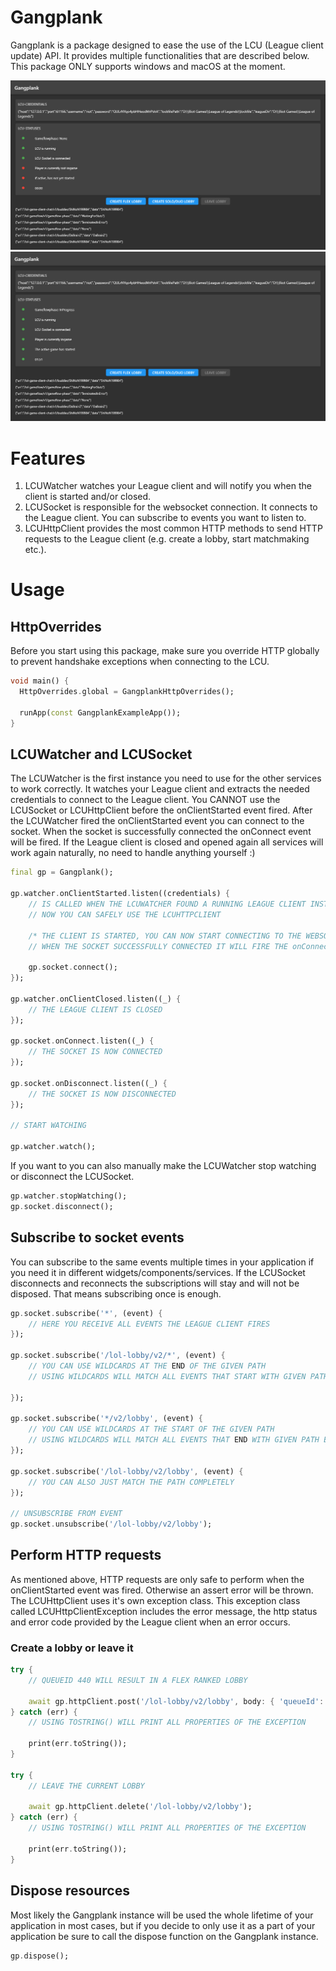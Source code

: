 <!-- 
This README describes the package. If you publish this package to pub.dev,
this README's contents appear on the landing page for your package.

For information about how to write a good package README, see the guide for
[writing package pages](https://dart.dev/guides/libraries/writing-package-pages). 

For general information about developing packages, see the Dart guide for
[creating packages](https://dart.dev/guides/libraries/create-library-packages)
and the Flutter guide for
[developing packages and plugins](https://flutter.dev/developing-packages). 
-->

# Gangplank

Gangplank is a package designed to ease the use of the LCU (League client update) API. 
It provides multiple functionalities that are described below.
This package ONLY supports windows and macOS at the moment.

<img src="https://github.com/Kaysen98/gangplank/raw/main/assets/1.jpg">
<img src="https://github.com/Kaysen98/gangplank/raw/main/assets/2.jpg">

# Features

1. LCUWatcher watches your League client and will notify you when the client is started and/or closed.
2. LCUSocket is responsible for the websocket connection. It connects to the League client. You can subscribe to events you want to listen to.
3. LCUHttpClient provides the most common HTTP methods to send HTTP requests to the League client (e.g. create a lobby, start matchmaking etc.).

# Usage
## HttpOverrides

Before you start using this package, make sure you override HTTP globally to prevent handshake exceptions when connecting to the LCU.

```dart
void main() {
  HttpOverrides.global = GangplankHttpOverrides();

  runApp(const GangplankExampleApp());
}
```

## LCUWatcher and LCUSocket

The LCUWatcher is the first instance you need to use for the other services to work correctly. It watches your League client and extracts the needed credentials to connect to the League client. You CANNOT use the LCUSocket or LCUHttpClient before the onClientStarted event fired. After the LCUWatcher fired the onClientStarted event you can connect to the socket. When the socket is successfully connected the onConnect event will be fired. If the League client is closed and opened again all services will work again naturally, no need to handle anything yourself :)

```dart
final gp = Gangplank();

gp.watcher.onClientStarted.listen((credentials) {
    // IS CALLED WHEN THE LCUWATCHER FOUND A RUNNING LEAGUE CLIENT INSTANCE
    // NOW YOU CAN SAFELY USE THE LCUHTTPCLIENT

    /* THE CLIENT IS STARTED, YOU CAN NOW START CONNECTING TO THE WEBSOCKET THAT THE LEAGUE CLIENT EXPOSES*/
    // WHEN THE SOCKET SUCCESSFULLY CONNECTED IT WILL FIRE THE onConnect event

    gp.socket.connect();
});

gp.watcher.onClientClosed.listen((_) {
    // THE LEAGUE CLIENT IS CLOSED
});

gp.socket.onConnect.listen((_) {
    // THE SOCKET IS NOW CONNECTED
});

gp.socket.onDisconnect.listen((_) {
    // THE SOCKET IS NOW DISCONNECTED
});

// START WATCHING

gp.watcher.watch();
```

If you want to you can also manually make the LCUWatcher stop watching or disconnect the LCUSocket.

```dart
gp.watcher.stopWatching();
gp.socket.disconnect();
```

## Subscribe to socket events
You can subscribe to the same events multiple times in your application if you need it in different widgets/components/services. If the LCUSocket disconnects and reconnects the subscriptions will stay and will not be disposed. That means subscribing once is enough.

```dart
gp.socket.subscribe('*', (event) {
    // HERE YOU RECEIVE ALL EVENTS THE LEAGUE CLIENT FIRES
});

gp.socket.subscribe('/lol-lobby/v2/*', (event) {
    // YOU CAN USE WILDCARDS AT THE END OF THE GIVEN PATH
    // USING WILDCARDS WILL MATCH ALL EVENTS THAT START WITH GIVEN PATH BEFORE THE WILDCARD OPERATOR

});

gp.socket.subscribe('*/v2/lobby', (event) {
    // YOU CAN USE WILDCARDS AT THE START OF THE GIVEN PATH
    // USING WILDCARDS WILL MATCH ALL EVENTS THAT END WITH GIVEN PATH BEFORE THE WILDCARD OPERATOR
});

gp.socket.subscribe('/lol-lobby/v2/lobby', (event) {
    // YOU CAN ALSO JUST MATCH THE PATH COMPLETELY
});

// UNSUBSCRIBE FROM EVENT
gp.socket.unsubscribe('/lol-lobby/v2/lobby');
```

## Perform HTTP requests
As mentioned above, HTTP requests are only safe to perform when the onClientStarted event was fired. Otherwise an assert error will be thrown. The LCUHttpClient uses it's own exception class. This exception class called LCUHttpClientException includes the error message, the http status and error code provided by the League client when an error occurs.

### Create a lobby or leave it
```dart
try {
    // QUEUEID 440 WILL RESULT IN A FLEX RANKED LOBBY

    await gp.httpClient.post('/lol-lobby/v2/lobby', body: { 'queueId': 440 });
} catch (err) {
    // USING TOSTRING() WILL PRINT ALL PROPERTIES OF THE EXCEPTION

    print(err.toString());
}

try {
    // LEAVE THE CURRENT LOBBY

    await gp.httpClient.delete('/lol-lobby/v2/lobby');
} catch (err) {
    // USING TOSTRING() WILL PRINT ALL PROPERTIES OF THE EXCEPTION

    print(err.toString());
}
```

## Dispose resources
Most likely the Gangplank instance will be used the whole lifetime of your application in most cases, but if you decide to only use it as a part of your application be sure to call the dispose function on the Gangplank instance.

```dart
gp.dispose();
```
